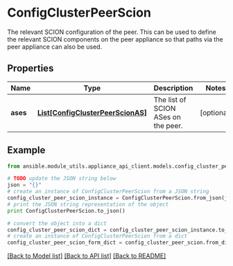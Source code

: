 # ConfigClusterPeerScion

The relevant SCION configuration of the peer. This can be used to define the relevant SCION components on the peer appliance so that paths via the peer appliance can also be used.

## Properties
Name | Type | Description | Notes
------------ | ------------- | ------------- | -------------
**ases** | [**List[ConfigClusterPeerScionAS]**](ConfigClusterPeerScionAS.md) | The list of SCION ASes on the peer. | [optional] 

## Example

```python
from ansible.module_utils.appliance_api_client.models.config_cluster_peer_scion import ConfigClusterPeerScion

# TODO update the JSON string below
json = "{}"
# create an instance of ConfigClusterPeerScion from a JSON string
config_cluster_peer_scion_instance = ConfigClusterPeerScion.from_json(json)
# print the JSON string representation of the object
print ConfigClusterPeerScion.to_json()

# convert the object into a dict
config_cluster_peer_scion_dict = config_cluster_peer_scion_instance.to_dict()
# create an instance of ConfigClusterPeerScion from a dict
config_cluster_peer_scion_form_dict = config_cluster_peer_scion.from_dict(config_cluster_peer_scion_dict)
```
[[Back to Model list]](../README.md#documentation-for-models) [[Back to API list]](../README.md#documentation-for-api-endpoints) [[Back to README]](../README.md)


